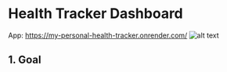 # Health Tracker Dashboard
App: https://my-personal-health-tracker.onrender.com/
![alt text](https://cdn.pixabay.com/photo/2016/11/10/02/47/blood-1813410_1280.jpg)

## 1. Goal
